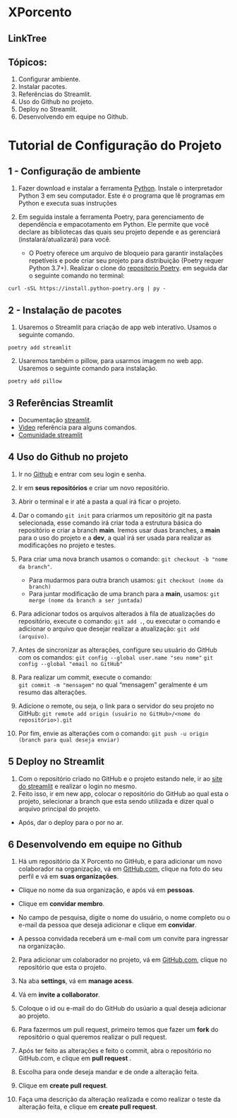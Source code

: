 # XPorcento

##  LinkTree
## Tópicos:

1. Configurar ambiente.
2. Instalar pacotes.
3. Referências do Streamlit.
4. Uso do Github no projeto.
5. Deploy no Streamlit.
6. Desenvolvendo em equipe no Github.


# Tutorial de Configuração do Projeto

##  1 - Configuração de ambiente

1. Fazer download e instalar a ferramenta [Python](https://www.python.org/downloads/). Instale o interpretador Python 3 em seu computador. Este é o programa que lê programas em Python e executa suas instruções

2. Em seguida instale a ferramenta Poetry, para gerenciamento de dependência e empacotamento em Python. Ele permite que você declare as bibliotecas das quais seu projeto depende e as gerenciará (instalará/atualizará) para você. 

    - O Poetry oferece um arquivo de bloqueio para garantir instalações repetíveis e pode criar seu projeto para distribuição (Poetry requer Python 3.7+). Realizar o clone do [repositorio Poetry](https://github.com/python-poetry/install.python-poetry.org). em seguida dar o seguinte comando no terminal: 

 `curl -sSL https://install.python-poetry.org | py -`

 ## 2 - Instalação de pacotes

1. Usaremos o Streamlit para criação de app web interativo. Usamos o seguinte comando.

`poetry add streamlit`

2. Usaremos também o pillow, para usarmos imagem no web app. Usaremos o seguinte comando para instalação.

`poetry add pillow`

## 3 Referências Streamlit

- Documentação [streamlit](https://docs.streamlit.io/).
- [Video](https://www.youtube.com/watch?v=Ie5ef_R_k6I&t=3986s) referência para alguns comandos.
- [Comunidade streamlit](https://discuss.streamlit.io/)

## 4 Uso do Github no projeto

1. Ir no [Github](https://github.com/) e entrar com seu login e senha.

2. Ir em **seus repositórios** e criar um novo repositório.

3. Abrir o terminal e ir até a pasta a qual irá ficar o projeto.

4.  Dar o comando `git init` para criarmos um repositório git na pasta selecionada, esse comando irá criar toda a estrutura básica do repositório e criar a branch **main**. 
Iremos usar duas branches, a **main** para o uso do projeto e a **dev**, a qual irá ser usada para realizar as modificações no projeto e testes.

5. Para criar uma nova branch usamos o comando: `git checkout -b "nome da branch"`.
    - Para mudarmos para outra branch usamos: `git checkout (nome da branch)` 
    - Para juntar modificação de uma branch para a **main**, usamos: `git merge (nome da branch a ser juntada)`

6. Para adicionar todos os arquivos alterados à fila de atualizações do repositório, execute o comando: `git add .`, ou executar o comando e adicionar o arquivo que desejar realizar a atualização: `git add (arquivo)`.

7. Antes de sincronizar as alterações, configure seu usuário do GitHub com os comandos:
    `git config --global user.name "seu nome"`
    `git config --global "email no GitHub"`

8. Para realizar um commit, execute o comando:  
    `git commit -m "mensagem"` 
no qual “mensagem” geralmente é um resumo das alterações.

9. Adicione o remote, ou seja, o link para o servidor do seu projeto no GitHub:
    `git remote add origin (usuário no GitHub>/<nome do repositório>).git`

10. Por fim, envie as alterações com o comando:
    `git push -u origin (branch para qual deseja enviar)`

## 5 Deploy no Streamlit

1. Com o repositório criado no GitHub e o projeto estando nele, ir ao [site do streamlit](https://streamlit.io/) e realizar o login no mesmo. 
2. Feito isso, ir em new app, colocar o repositório do GitHub ao qual esta o projeto, selecionar a branch que esta sendo utilizada e dizer qual o arquivo principal do projeto.
- Após, dar o deploy para o por no ar.

## 6 Desenvolvendo em equipe no Github

 1. Há um repositório da X Porcento no GitHub, e para adicionar um novo colaborador na organização, vá em [GitHub.com](https://github.com/), clique na foto do seu perfil e vá em **suas organizações**.

- Clique no nome da sua organização, e após vá em **pessoas**.

- Clique em **convidar membro**.

- No campo de pesquisa, digite o nome do usuário, o nome completo ou o e-mail da pessoa que deseja adicionar e clique em **convidar**.

- A pessoa convidada receberá um e-mail com um convite para ingressar na organização.

2. Para adicionar um colaborador no projeto, vá em [GitHub.com](https://github.com/), clique no repositório que esta o projeto.

3. Na aba **settings**, vá em **manage acess**.

4. Vá em **invite a collaborator**.

5. Coloque o id ou e-mail do do GitHub do usúario a qual deseja adicionar ao projeto. 

6. Para fazermos um pull request, primeiro temos que fazer um **fork** do repositório o qual queremos realizar o pull request.

7. Após ter feito as alterações e feito o commit, abra o repositório no GitHub.com, e clique em **pull request** .

8. Escolha para onde deseja mandar e de onde a alteração feita.

9. Clique em **create pull request**.

10. Faça uma descrição da alteração realizada e como realizar o teste da alteração feita, e clique em **create pull request**.